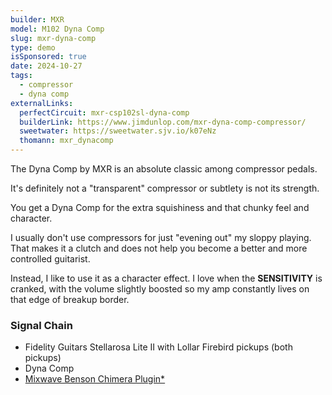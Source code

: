 ```yaml
---
builder: MXR
model: M102 Dyna Comp
slug: mxr-dyna-comp
type: demo
isSponsored: true
date: 2024-10-27
tags:
  - compressor
  - dyna comp
externalLinks:
  perfectCircuit: mxr-csp102sl-dyna-comp
  builderLink: https://www.jimdunlop.com/mxr-dyna-comp-compressor/
  sweetwater: https://sweetwater.sjv.io/k07eNz
  thomann: mxr_dynacomp
---
```


The Dyna Comp by MXR is an absolute classic among compressor pedals.

It's definitely not a "transparent" compressor or subtlety is not its strength.

You get a Dyna Comp for the extra squishiness and that chunky feel and character.

I usually don't use compressors for just "evening out" my sloppy playing. That makes it a clutch and does not help you become a better and more controlled guitarist.

Instead, I like to use it as a character effect. I love when the **SENSITIVITY** is cranked, with the volume slightly boosted so my amp constantly lives on that edge of breakup border.

### Signal Chain

- Fidelity Guitars Stellarosa Lite II with Lollar Firebird pickups (both pickups)
- Dyna Comp
- [Mixwave Benson Chimera Plugin\*](https://sweetwater.sjv.io/B0N2PL)
